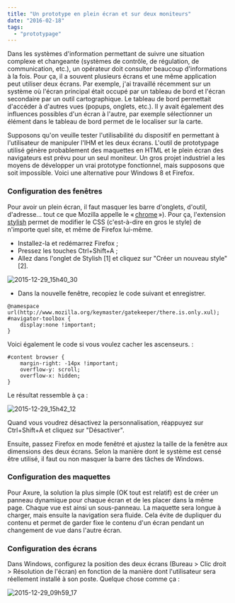 ```yaml
---
title: "Un prototype en plein écran et sur deux moniteurs"
date: "2016-02-18"
tags:
  - "prototypage"
---
```


Dans les systèmes d'information permettant de suivre une situation complexe et changeante (systèmes de contrôle, de régulation, de communication, etc.), un opérateur doit consulter beaucoup d'informations à la fois. Pour ça, il a souvent plusieurs écrans et une même application peut utiliser deux écrans. Par exemple, j'ai travaillé récemment sur un système où l'écran principal était occupé par un tableau de bord et l'écran secondaire par un outil cartographique. Le tableau de bord permettait d'accéder à d'autres vues (popups, onglets, etc.). Il y avait également des influences possibles d'un écran à l'autre, par exemple sélectionner un élément dans le tableau de bord permet de le localiser sur la carte.

Supposons qu'on veuille tester l'utilisabilité du dispositif en permettant à l'utilisateur de manipuler l'IHM et les deux écrans. L'outil de prototypage utilisé génère probablement des maquettes en HTML et le plein écran des navigateurs est prévu pour un seul moniteur. Un gros projet industriel a les moyens de développer un vrai prototype fonctionnel, mais supposons que soit impossible. Voici une alternative pour Windows 8 et Firefox.

### Configuration des fenêtres

Pour avoir un plein écran, il faut masquer les barre d'onglets, d'outil, d'adresse... tout ce que Mozilla appelle le « [chrome](https://developer.mozilla.org/en-US/docs/Glossary/Chrome) »). Pour ça, l'extension [stylish](https://addons.mozilla.org/en-US/firefox/addon/stylish/) permet de modifier le CSS (c'est-à-dire en gros le style) de n'importe quel site, et même de Firefox lui-même.

- Installez-la et redémarrez Firefox ;
- Pressez les touches Ctrl+Shift+A ;
- Allez dans l'onglet de Stylish \[1\] et cliquez sur "Créer un nouveau style" \[2\].

![2015-12-29_15h40_30](/blog/assets/images/2015-12-29_15h40_30.png)

- Dans la nouvelle fenêtre, recopiez le code suivant et enregistrer.

```
@namespace url(http://www.mozilla.org/keymaster/gatekeeper/there.is.only.xul);
#navigator-toolbox {
    display:none !important;
}
```

Voici également le code si vous voulez cacher les ascenseurs. :

```
#content browser {
    margin-right: -14px !important;
    overflow-y: scroll;
    overflow-x: hidden;
}
```

Le résultat ressemble à ça :

![2015-12-29_15h42_12](/blog/assets/images/2015-12-29_15h42_12.png)

Quand vous voudrez désactivez la personnalisation, réappuyez sur Ctrl+Shift+A et cliquez sur "Désactiver".

Ensuite, passez Firefox en mode fenêtré et ajustez la taille de la fenêtre aux dimensions des deux écrans. Selon la manière dont le système est censé être utilisé, il faut ou non masquer la barre des tâches de Windows.

### Configuration des maquettes

Pour Axure, la solution la plus simple (OK tout est relatif) est de créer un panneau dynamique pour chaque écran et de les placer dans la même page. Chaque vue est ainsi un sous-panneau. La maquette sera longue à charger, mais ensuite la navigation sera fluide. Cela évite de dupliquer du contenu et permet de garder fixe le contenu d'un écran pendant un changement de vue dans l'autre écran.

### Configuration des écrans

Dans Windows, configurez la position des deux écrans (Bureau > Clic droit > Résolution de l'écran) en fonction de la manière dont l'utilisateur sera réellement installé à son poste. Quelque chose comme ça :

![2015-12-29_09h59_17](/blog/assets/images/2015-12-29_09h59_17.png)
